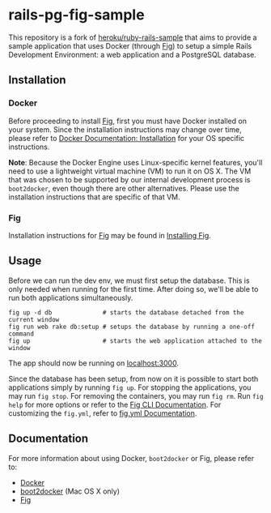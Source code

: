 # rails-pg-fig-sample

This repository is a fork of [heroku/ruby-rails-sample][] that aims to provide a
sample application that uses Docker (through [Fig][]) to setup a simple Rails
Development Environment: a web application and a PostgreSQL database.

## Installation
### Docker
Before proceeding to install [Fig][], first you must have Docker installed on
your system. Since the installation instructions may change over time, please
refer to [Docker Documentation: Installation][] for your OS specific
instructions.

[Docker Documentation: Installation]: https://docs.docker.com/installation/

**Note**: Because the Docker Engine uses Linux-specific kernel features, you'll
need to use a lightweight virtual machine (VM) to run it on OS X. The VM that
was chosen to be supported by our internal development process is `boot2docker`,
even though there are other alternatives. Please use the installation
instructions that are specific of that VM.

### Fig
Installation instructions for [Fig][] may be found in [Installing Fig][].

[Installing Fig]: http://www.fig.sh/install.html

## Usage
Before we can run the dev env, we must first setup the database. This is only
needed when running for the first time. After doing so, we'll be able to run
both applications simultaneously.

```
fig up -d db              # starts the database detached from the current window
fig run web rake db:setup # setups the database by running a one-off command
fig up                    # starts the web application attached to the window
```

The app should now be running on [localhost:3000](http://localhost:3000/).

Since the database has been setup, from now on it is possible to start both
applications simply by running `fig up`. For stopping the applications, you may
run `fig stop`. For removing the containers, you may run `fig rm`. Run
`fig help` for more options or refer to the [Fig CLI Documentation][]. For
customizing the `fig.yml`, refer to [fig.yml Documentation][].

[Fig CLI Documentation]: http://www.fig.sh/cli.html
[fig.yml Documentation]: http://www.fig.sh/yml.html

## Documentation
For more information about using Docker, `boot2docker` or Fig, please refer to:

- [Docker](https://docs.docker.com/)
- [boot2docker](https://github.com/boot2docker/boot2docker) (Mac OS X only)
- [Fig][]

[heroku/ruby-rails-sample]: https://github.com/heroku/ruby-rails-sample
[Fig]: http://fig.sh/
